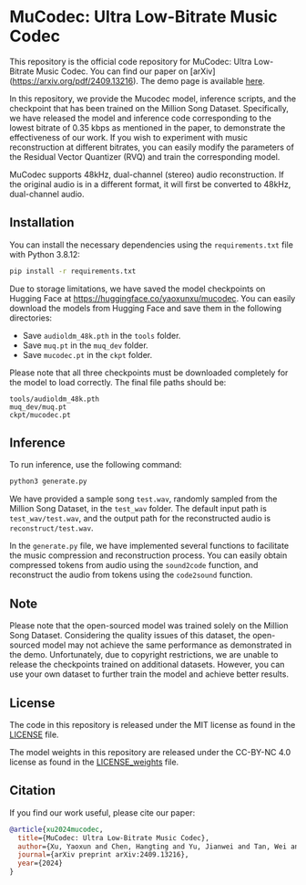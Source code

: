 # MuCodec: Ultra Low-Bitrate Music Codec

This repository is the official code repository for MuCodec: Ultra Low-Bitrate Music Codec. You can find our paper on [arXiv] (https://arxiv.org/pdf/2409.13216). The demo page is available [here](https://xuyaoxun.github.io/MuCodec_demo/).

In this repository, we provide the Mucodec model, inference scripts, and the checkpoint that has been trained on the Million Song Dataset. Specifically, we have released the model and inference code corresponding to the lowest bitrate of 0.35 kbps as mentioned in the paper, to demonstrate the effectiveness of our work. If you wish to experiment with music reconstruction at different bitrates, you can easily modify the parameters of the Residual Vector Quantizer (RVQ) and train the corresponding model.


MuCodec supports 48kHz, dual-channel (stereo) audio reconstruction. If the original audio is in a different format, it will first be converted to 48kHz, dual-channel audio.

## Installation

You can install the necessary dependencies using the `requirements.txt` file with Python 3.8.12:

```bash
pip install -r requirements.txt
```

Due to storage limitations, we have saved the model checkpoints on Hugging Face at https://huggingface.co/yaoxunxu/mucodec. You can easily download the models from Hugging Face and save them in the following directories:

- Save `audioldm_48k.pth` in the `tools` folder.
- Save `muq.pt` in the `muq_dev` folder.
- Save `mucodec.pt` in the `ckpt` folder.

Please note that all three checkpoints must be downloaded completely for the model to load correctly. The final file paths should be:

```
tools/audioldm_48k.pth
muq_dev/muq.pt
ckpt/mucodec.pt
```

## Inference

To run inference, use the following command:

```bash
python3 generate.py
```

We have provided a sample song `test.wav`, randomly sampled from the Million Song Dataset, in the `test_wav` folder. The default input path is `test_wav/test.wav`, and the output path for the reconstructed audio is `reconstruct/test.wav`.

In the `generate.py` file, we have implemented several functions to facilitate the music compression and reconstruction process. You can easily obtain compressed tokens from audio using the `sound2code` function, and reconstruct the audio from tokens using the `code2sound` function.

## Note

Please note that the open-sourced model was trained solely on the Million Song Dataset. Considering the quality issues of this dataset, the open-sourced model may not achieve the same performance as demonstrated in the demo. Unfortunately, due to copyright restrictions, we are unable to release the checkpoints trained on additional datasets. However, you can use your own dataset to further train the model and achieve better results.

## License

The code in this repository is released under the MIT license as found in the [LICENSE](LICENSE) file.

The model weights in this repository are released under the CC-BY-NC 4.0 license as found in the [LICENSE_weights](LICENSE_weights) file.

## Citation

If you find our work useful, please cite our paper:

```bibtex
@article{xu2024mucodec,
  title={MuCodec: Ultra Low-Bitrate Music Codec},
  author={Xu, Yaoxun and Chen, Hangting and Yu, Jianwei and Tan, Wei and Gu, Rongzhi and Lei, Shun and Lin, Zhiwei and Wu, Zhiyong},
  journal={arXiv preprint arXiv:2409.13216},
  year={2024}
}
```
